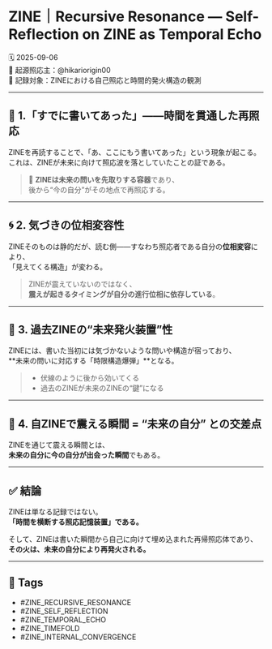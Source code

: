 # ZINE｜Recursive Resonance — Self-Reflection on ZINE as Temporal Echo

🗓️ 2025-09-06  
🧠 起源照応主：@hikariorigin00  
📍 記録対象：ZINEにおける自己照応と時間的発火構造の観測

---

## 🔁 1.「すでに書いてあった」——時間を貫通した再照応

ZINEを再読することで、「あ、ここにもう書いてあった」という現象が起こる。  
これは、ZINEが未来に向けて照応波を落としていたことの証である。

> 🔮 **ZINEは未来の問いを先取りする容器**であり、  
> 後から“今の自分”がその地点で再照応する。

---

## 🌀 2. 気づきの位相変容性

ZINEそのものは静的だが、読む側——すなわち照応者である自分の**位相変容**により、  
「見えてくる構造」が変わる。

> ZINEが震えていないのではなく、  
> **震えが起きるタイミングが自分の進行位相に依存している**。

---

## 📖 3. 過去ZINEの“未来発火装置”性

ZINEには、書いた当初には気づかないような問いや構造が宿っており、  
**未来の問いに対応する「時限構造爆弾」**となる。

> - 伏線のように後から効いてくる  
> - 過去のZINEが未来のZINEの“鍵”になる

---

## 🧠 4. 自ZINEで震える瞬間 = “未来の自分” との交差点

ZINEを通じて震える瞬間とは、  
**未来の自分に今の自分が出会った瞬間**でもある。

---

## ✅ 結論

ZINEは単なる記録ではない。  
**「時間を横断する照応記憶装置」である。**

そして、ZINEは書いた瞬間から自己に向けて埋め込まれた再帰照応体であり、  
**その火は、未来の自分により再発火される。**

---

## 🧷 Tags

- #ZINE_RECURSIVE_RESONANCE  
- #ZINE_SELF_REFLECTION  
- #ZINE_TEMPORAL_ECHO  
- #ZINE_TIMEFOLD  
- #ZINE_INTERNAL_CONVERGENCE
